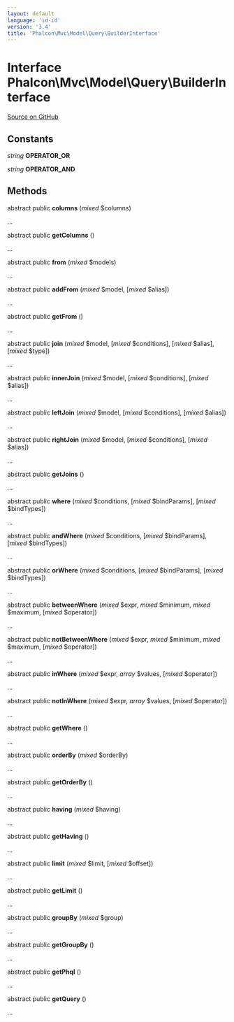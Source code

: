 ```yaml
---
layout: default
language: 'id-id'
version: '3.4'
title: 'Phalcon\Mvc\Model\Query\BuilderInterface'
---
```


# Interface **Phalcon\Mvc\Model\Query\BuilderInterface**

<a href="https://github.com/phalcon/cphalcon/tree/v3.4.0/phalcon/mvc/model/query/builderinterface.zep" class="btn btn-default btn-sm">Source on GitHub</a>

## Constants

*string* **OPERATOR_OR**

*string* **OPERATOR_AND**

## Methods

abstract public **columns** (*mixed* $columns)

...

abstract public **getColumns** ()

...

abstract public **from** (*mixed* $models)

...

abstract public **addFrom** (*mixed* $model, [*mixed* $alias])

...

abstract public **getFrom** ()

...

abstract public **join** (*mixed* $model, [*mixed* $conditions], [*mixed* $alias], [*mixed* $type])

...

abstract public **innerJoin** (*mixed* $model, [*mixed* $conditions], [*mixed* $alias])

...

abstract public **leftJoin** (*mixed* $model, [*mixed* $conditions], [*mixed* $alias])

...

abstract public **rightJoin** (*mixed* $model, [*mixed* $conditions], [*mixed* $alias])

...

abstract public **getJoins** ()

...

abstract public **where** (*mixed* $conditions, [*mixed* $bindParams], [*mixed* $bindTypes])

...

abstract public **andWhere** (*mixed* $conditions, [*mixed* $bindParams], [*mixed* $bindTypes])

...

abstract public **orWhere** (*mixed* $conditions, [*mixed* $bindParams], [*mixed* $bindTypes])

...

abstract public **betweenWhere** (*mixed* $expr, *mixed* $minimum, *mixed* $maximum, [*mixed* $operator])

...

abstract public **notBetweenWhere** (*mixed* $expr, *mixed* $minimum, *mixed* $maximum, [*mixed* $operator])

...

abstract public **inWhere** (*mixed* $expr, *array* $values, [*mixed* $operator])

...

abstract public **notInWhere** (*mixed* $expr, *array* $values, [*mixed* $operator])

...

abstract public **getWhere** ()

...

abstract public **orderBy** (*mixed* $orderBy)

...

abstract public **getOrderBy** ()

...

abstract public **having** (*mixed* $having)

...

abstract public **getHaving** ()

...

abstract public **limit** (*mixed* $limit, [*mixed* $offset])

...

abstract public **getLimit** ()

...

abstract public **groupBy** (*mixed* $group)

...

abstract public **getGroupBy** ()

...

abstract public **getPhql** ()

...

abstract public **getQuery** ()

...